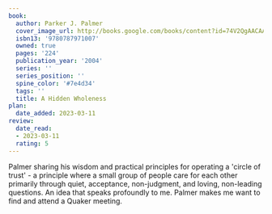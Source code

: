 ```yaml
---
book:
  author: Parker J. Palmer
  cover_image_url: http://books.google.com/books/content?id=74V2QgAACAAJ&printsec=frontcover&img=1&zoom=1&source=gbs_api
  isbn13: '9780787971007'
  owned: true
  pages: '224'
  publication_year: '2004'
  series: ''
  series_position: ''
  spine_color: '#7e4d34'
  tags: ''
  title: A Hidden Wholeness
plan:
  date_added: 2023-03-11
review:
  date_read:
  - 2023-03-11
  rating: 5
---
```

Palmer sharing his wisdom and practical principles for operating a 'circle of trust' - a principle where a small group of people care for each other primarily through quiet, acceptance, non-judgment, and loving, non-leading questions. An idea that speaks profoundly to me. Palmer makes me want to find and attend a Quaker meeting.
